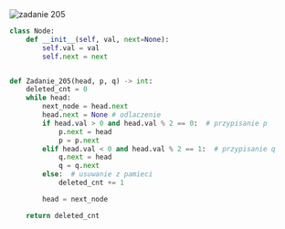 <picture>
  <source srcset="../../srt/zbior_zadan/205.png" media="(prefers-color-scheme: light)">
  <source srcset="../../srt/zbior_zadan/black_205.png" media="(prefers-color-scheme: dark)">
  <img src="../../srt/zbior_zadan/black_205.png" alt="zadanie 205">
</picture>

```python
class Node:
    def __init__(self, val, next=None):
        self.val = val
        self.next = next


def Zadanie_205(head, p, q) -> int:
    deleted_cnt = 0
    while head:
        next_node = head.next
        head.next = None # odlaczenie
        if head.val > 0 and head.val % 2 == 0:  # przypisanie p
            p.next = head
            p = p.next
        elif head.val < 0 and head.val % 2 == 1:  # przypisanie q
            q.next = head
            q = q.next
        else:  # usuwanie z pamieci
            deleted_cnt += 1

        head = next_node

    return deleted_cnt
```
